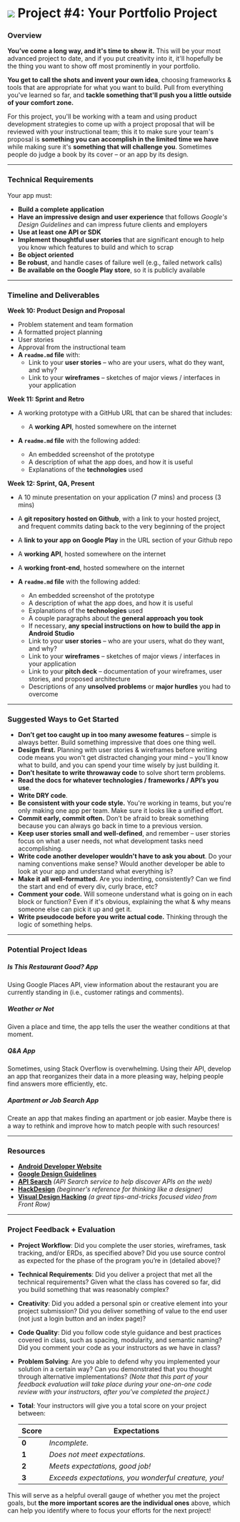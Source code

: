 # ![](https://ga-dash.s3.amazonaws.com/production/assets/logo-9f88ae6c9c3871690e33280fcf557f33.png) Project #4: Your Portfolio Project

### Overview

**You’ve come a long way, and it's time to show it.** This will be your most advanced project to date, and if you put creativity into it, it'll hopefully be the thing you want to show off most prominently in your portfolio.

**You get to call the shots and invent your own idea**, choosing frameworks & tools that are appropriate for what you want to build. Pull from everything you've learned so far, and **tackle something that'll push you a little outside of your comfort zone.**

For this project, you'll be working with a team and using product development strategies to come up with a project proposal that will be  reviewed with your instructional team; this it to make sure your team's proposal is **something you can accomplish in the limited time we have** while making sure it's **something that will challenge you**. Sometimes people do judge a book by its cover – or an app by its design.

---

### Technical Requirements

Your app must:

* **Build a complete application**
* **Have an impressive design and user experience** that follows *Google's Design Guidelines* and can impress future clients and employers
* **Use at least one API or SDK**
* **Implement thoughtful user stories** that are significant enough to help you know which features to build and which to scrap
* **Be object oriented**
* **Be robust**, and handle cases of failure well (e.g., failed network calls)
* **Be available on the Google Play store**, so it is publicly available


---

### Timeline and Deliverables

**Week 10: Product Design and Proposal**

  * Problem statement and team formation
  * A formatted project planning
  * User stories
  * Approval from the instructional team
  * **A ``readme.md`` file** with:
      * Link to your **user stories** – who are your users, what do they want, and why?
      * Link to your **wireframes** – sketches of major views / interfaces in your application

**Week 11: Sprint and Retro**

  * A working prototype with a GitHub URL that can be shared that includes:
    * A **working API**, hosted somewhere on the internet

  * **A ``readme.md`` file** with the following added:
      * An embedded screenshot of the prototype
      * A description of what the app does, and how it is useful
      * Explanations of the **technologies** used

**Week 12: Sprint, QA, Present**

  * A 10 minute presentation on your application (7 mins) and process (3 mins)
  * A **git repository hosted on Github**, with a link to your hosted project, and frequent commits dating back to the very beginning of the project
  * A **link to your app on Google Play** in the URL section of your Github repo
  * A **working API**, hosted somewhere on the internet
  * A **working front-end**, hosted somewhere on the internet
  * **A ``readme.md`` file** with the following added:

      * An embedded screenshot of the prototype
      * A description of what the app does, and how it is useful
      * Explanations of the **technologies** used
      * A couple paragraphs about the **general approach you took**
      * If necessary, **any special instructions on how to build the app in Android Studio**
      * Link to your **user stories** – who are your users, what do they want, and why?
      * Link to your **wireframes** – sketches of major views / interfaces in your application
      * Link to your **pitch deck** – documentation of your wireframes, user stories, and proposed architecture
      * Descriptions of any **unsolved problems** or **major hurdles** you had to overcome




---

### Suggested Ways to Get Started

* **Don’t get too caught up in too many awesome features** – simple is always better. Build something impressive that does one thing well.
* **Design first.** Planning with user stories & wireframes before writing code means you won't get distracted changing your mind – you'll know what to build, and you can spend your time wisely by just building it.
* **Don’t hesitate to write throwaway code** to solve short term problems.
* **Read the docs for whatever technologies / frameworks / API’s you use**.
* **Write DRY code**.
* **Be consistent with your code style.** You're working in teams, but you're only making one app per team. Make sure it looks like a unified effort.
* **Commit early, commit often.** Don’t be afraid to break something because you can always go back in time to a previous version.
* **Keep user stories small and well-defined**, and remember – user stories focus on what a user needs, not what development tasks need accomplishing.
* **Write code another developer wouldn't have to ask you about**. Do your naming conventions make sense? Would another developer be able to look at your app and understand what everything is?
* **Make it all well-formatted.** Are you indenting, consistently? Can we find the start and end of every div, curly brace, etc?
* **Comment your code.** Will someone understand what is going on in each block or function? Even if it's obvious, explaining the what & why means someone else can pick it up and get it.
* **Write pseudocode before you write actual code.** Thinking through the logic of something helps.

---

### Potential Project Ideas

##### Is This Restaurant Good? App
Using Google Places API, view information about the restaurant you are currently standing in (i.e., customer ratings and comments).

##### Weather or Not
Given a place and time, the app tells the user the weather conditions at that moment.

##### Q&A App
Sometimes, using Stack Overflow is overwhelming. Using their API, develop an app that reorganizes their data in a more pleasing way, helping people find answers more efficiently, etc.

##### Apartment or Job Search App
Create an app that makes finding an apartment or job easier. Maybe there is a way to rethink and improve how to match people with such resources!

---

### Resources

* **[Android Developer Website](http://developer.android.com/index.html)**
* **[Google Design Guidelines](https://www.google.com/design/spec/material-design/introduction.html)**
* **[API Search](http://apis.io)** _(API Search service to help discover APIs on the web)_
* **[HackDesign](https://hackdesign.org/lessons)** _(beginner's reference for thinking like a designer)_
* **[Visual Design Hacking](https://generalassemb.ly/online/videos/visual-design-hacking)** _(a great tips-and-tricks focused video from Front Row)_

---

### Project Feedback + Evaluation

* __Project Workflow__: Did you complete the user stories, wireframes, task tracking, and/or ERDs, as specified above? Did you use source control as expected for the phase of the program you’re in (detailed above)?

* __Technical Requirements__: Did you deliver a project that met all the technical requirements? Given what the class has covered so far, did you build something that was reasonably complex?

* __Creativity__: Did you added a personal spin or creative element into your project submission? Did you deliver something of value to the end user (not just a login button and an index page)?

* __Code Quality__: Did you follow code style guidance and best practices covered in class, such as spacing, modularity, and semantic naming? Did you comment your code as your instructors as we have in class?

* __Problem Solving__: Are you able to defend why you implemented your solution in a certain way? Can you demonstrated that you thought through alternative implementations? _(Note that this part of your feedback evaluation will take place during your one-on-one code review with your instructors, after you've completed the project.)_

* __Total__: Your instructors will give you a total score on your project between:

    Score | Expectations
    ----- | ------------
    **0** | _Incomplete._
    **1** | _Does not meet expectations._
    **2** | _Meets expectations, good job!_
    **3** | _Exceeds expectations, you wonderful creature, you!_

 This will serve as a helpful overall gauge of whether you met the project goals, but __the more important scores are the individual ones__ above, which can help you identify where to focus your efforts for the next project!
